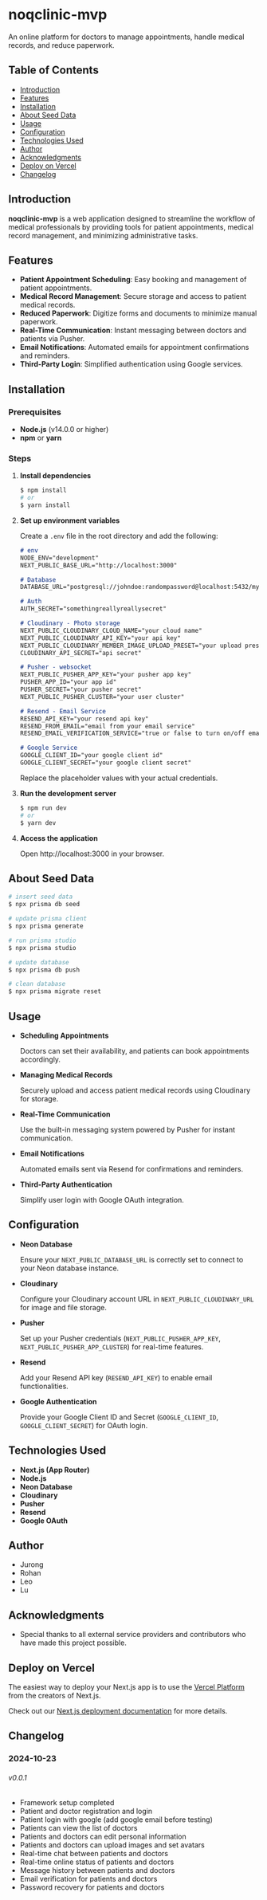 # noqclinic-mvp

An online platform for doctors to manage appointments, handle medical records, and reduce paperwork.

## Table of Contents

- [Introduction](#introduction)
- [Features](#features)
- [Installation](#installation)
- [About Seed Data](#About-Seed-Data)
- [Usage](#usage)
- [Configuration](#configuration)
- [Technologies Used](#technologies-used)
- [Author](#author)
- [Acknowledgments](#acknowledgments)
- [Deploy on Vercel](#Deploy-on-Vercel)
- [Changelog](#Changelog)

## Introduction

**noqclinic-mvp** is a web application designed to streamline the workflow of medical professionals by providing tools for patient appointments, medical record management, and minimizing administrative tasks.

## Features

- **Patient Appointment Scheduling**: Easy booking and management of patient appointments.
- **Medical Record Management**: Secure storage and access to patient medical records.
- **Reduced Paperwork**: Digitize forms and documents to minimize manual paperwork.
- **Real-Time Communication**: Instant messaging between doctors and patients via Pusher.
- **Email Notifications**: Automated emails for appointment confirmations and reminders.
- **Third-Party Login**: Simplified authentication using Google services.

## Installation

### Prerequisites

- **Node.js** (v14.0.0 or higher)
- **npm** or **yarn**

### Steps

1. **Install dependencies**

   ```bash
   $ npm install
   # or
   $ yarn install
   ```

2. **Set up environment variables**

   Create a `.env` file in the root directory and add the following:

   ```markdown
   # env
   NODE_ENV="development"
   NEXT_PUBLIC_BASE_URL="http://localhost:3000"
   
   # Database
   DATABASE_URL="postgresql://johndoe:randompassword@localhost:5432/mydb?schema=public"
   
   # Auth
   AUTH_SECRET="somethingreallyreallysecret"
   
   # Cloudinary - Photo storage
   NEXT_PUBLIC_CLOUDINARY_CLOUD_NAME="your cloud name"
   NEXT_PUBLIC_CLOUDINARY_API_KEY="your api key"
   NEXT_PUBLIC_CLOUDINARY_MEMBER_IMAGE_UPLOAD_PRESET="your upload preset"
   CLOUDINARY_API_SECRET="api secret"
   
   # Pusher - websocket
   NEXT_PUBLIC_PUSHER_APP_KEY="your pusher app key"
   PUSHER_APP_ID="your app id"
   PUSHER_SECRET="your pusher secret"
   NEXT_PUBLIC_PUSHER_CLUSTER="your user cluster"
   
   # Resend - Email Service
   RESEND_API_KEY="your resend api key"
   RESEND_FROM_EMAIL="email from your email service"
   RESEND_EMAIL_VERIFICATION_SERVICE="true or false to turn on/off email verification service"
   
   # Google Service
   GOOGLE_CLIENT_ID="your google client id"
   GOOGLE_CLIENT_SECRET="your google client secret"
   ```

   Replace the placeholder values with your actual credentials.

3. **Run the development server**

   ```bash
   $ npm run dev
   # or
   $ yarn dev
   ```

4. **Access the application**

   Open http://localhost:3000 in your browser.



## About Seed Data

~~~bash
# insert seed data
$ npx prisma db seed

# update prisma client
$ npx prisma generate

# run prisma studio
$ npx prisma studio

# update database
$ npx prisma db push

# clean database
$ npx prisma migrate reset
~~~



## Usage

- **Scheduling Appointments**

  Doctors can set their availability, and patients can book appointments accordingly.

- **Managing Medical Records**

  Securely upload and access patient medical records using Cloudinary for storage.

- **Real-Time Communication**

  Use the built-in messaging system powered by Pusher for instant communication.

- **Email Notifications**

  Automated emails sent via Resend for confirmations and reminders.

- **Third-Party Authentication**

  Simplify user login with Google OAuth integration.

## Configuration

- **Neon Database**

  Ensure your `NEXT_PUBLIC_DATABASE_URL` is correctly set to connect to your Neon database instance.

- **Cloudinary**

  Configure your Cloudinary account URL in `NEXT_PUBLIC_CLOUDINARY_URL` for image and file storage.

- **Pusher**

  Set up your Pusher credentials (`NEXT_PUBLIC_PUSHER_APP_KEY`, `NEXT_PUBLIC_PUSHER_APP_CLUSTER`) for real-time features.

- **Resend**

  Add your Resend API key (`RESEND_API_KEY`) to enable email functionalities.

- **Google Authentication**

  Provide your Google Client ID and Secret (`GOOGLE_CLIENT_ID`, `GOOGLE_CLIENT_SECRET`) for OAuth login.

## Technologies Used

- **Next.js (App Router)**
- **Node.js**
- **Neon Database**
- **Cloudinary**
- **Pusher**
- **Resend**
- **Google OAuth**



## Author

- Jurong
- Rohan
- Leo
- Lu

## Acknowledgments

- Special thanks to all external service providers and contributors who have made this project possible.

## Deploy on Vercel

The easiest way to deploy your Next.js app is to use the [Vercel Platform](https://vercel.com/new?utm_medium=default-template&filter=next.js&utm_source=create-next-app&utm_campaign=create-next-app-readme) from the creators of Next.js.

Check out our [Next.js deployment documentation](https://nextjs.org/docs/deployment) for more details.

## Changelog

### 2024-10-23

###### v0.0.1

- Framework setup completed
- Patient and doctor registration and login
- Patient login with google (add google email before testing)
- Patients can view the list of doctors
- Patients and doctors can edit personal information
- Patients and doctors can upload images and set avatars
- Real-time chat between patients and doctors
- Real-time online status of patients and doctors
- Message history between patients and doctors
- Email verification for patients and doctors
- Password recovery for patients and doctors

